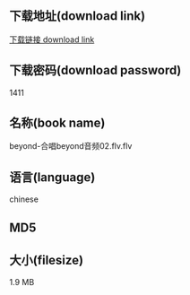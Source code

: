 ## 下载地址(download link)
[下载链接 download link](https://voluble-croquembouche-d321dc.netlify.app/?s=beyond-%E5%90%88%E5%94%B1beyond%E9%9F%B3%E9%A2%9102.flv)

## 下载密码(download password)
1411

## 名称(book name)
beyond-合唱beyond音频02.flv.flv

## 语言(language)
chinese

## MD5


## 大小(filesize)
1.9 MB
